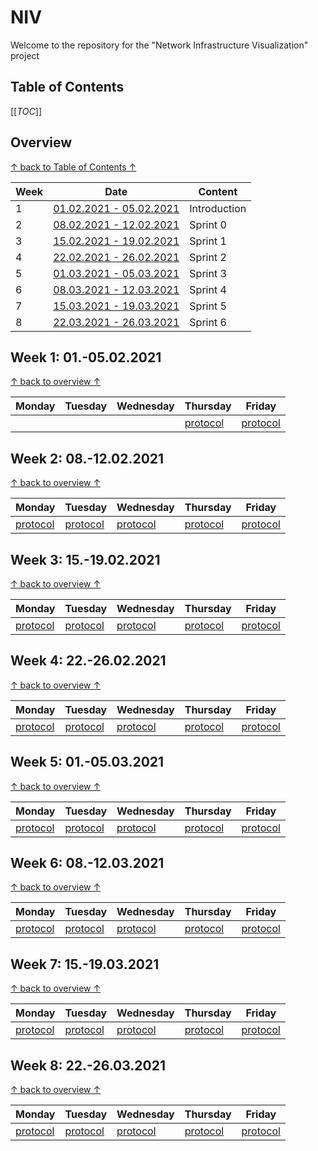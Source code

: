 # NIV

Welcome to the repository for the "Network Infrastructure Visualization" project


## Table of Contents

[[_TOC_]]

## Overview
[↑ back to Table of Contents ↑](#table-of-contents)

| Week | Date                                           | Content      |
|------|------------------------------------------------|--------------|
| 1    | [01.02.2021 - 05.02.2021](#week-1-01-05022021) | Introduction |
| 2    | [08.02.2021 - 12.02.2021](#week-2-08-12022021) | Sprint 0     |
| 3    | [15.02.2021 - 19.02.2021](#week-3-15-19022021) | Sprint 1     |
| 4    | [22.02.2021 - 26.02.2021](#week-4-22-26022021) | Sprint 2     |
| 5    | [01.03.2021 - 05.03.2021](#week-5-01-05032021) | Sprint 3     |
| 6    | [08.03.2021 - 12.03.2021](#week-6-08-12032021) | Sprint 4     |
| 7    | [15.03.2021 - 19.03.2021](#week-7-15-19032021) | Sprint 5     |
| 8    | [22.03.2021 - 26.03.2021](#week-8-22-26032021) | Sprint 6     |


## Week 1: 01.-05.02.2021
[↑ back to overview ↑](#overview)

| Monday | Tuesday | Wednesday | Thursday                            | Friday                              |
|--------|---------|-----------|-------------------------------------|-------------------------------------|
|        |         |           | [protocol](protocols/02-04-2021.md) | [protocol]() |

## Week 2: 08.-12.02.2021
[↑ back to overview ↑](#overview)

| Monday       | Tuesday      | Wednesday    | Thursday     | Friday       |
|--------------|--------------|--------------|--------------|--------------|
| [protocol]() | [protocol]() | [protocol]() | [protocol]() | [protocol]() |

## Week 3: 15.-19.02.2021
[↑ back to overview ↑](#overview)

| Monday       | Tuesday      | Wednesday    | Thursday     | Friday       |
|--------------|--------------|--------------|--------------|--------------|
| [protocol]() | [protocol]() | [protocol]() | [protocol]() | [protocol]() |

## Week 4: 22.-26.02.2021
[↑ back to overview ↑](#overview)

| Monday       | Tuesday      | Wednesday    | Thursday     | Friday       |
|--------------|--------------|--------------|--------------|--------------|
| [protocol]() | [protocol]() | [protocol]() | [protocol]() | [protocol]() |

## Week 5: 01.-05.03.2021
[↑ back to overview ↑](#overview)

| Monday       | Tuesday      | Wednesday    | Thursday     | Friday       |
|--------------|--------------|--------------|--------------|--------------|
| [protocol]() | [protocol]() | [protocol]() | [protocol]() | [protocol]() |

## Week 6: 08.-12.03.2021
[↑ back to overview ↑](#overview)

| Monday       | Tuesday      | Wednesday    | Thursday     | Friday       |
|--------------|--------------|--------------|--------------|--------------|
| [protocol]() | [protocol]() | [protocol]() | [protocol]() | [protocol]() |

## Week 7: 15.-19.03.2021
[↑ back to overview ↑](#overview)

| Monday       | Tuesday      | Wednesday    | Thursday     | Friday       |
|--------------|--------------|--------------|--------------|--------------|
| [protocol]() | [protocol]() | [protocol]() | [protocol]() | [protocol]() |

## Week 8: 22.-26.03.2021
[↑ back to overview ↑](#overview)

| Monday       | Tuesday      | Wednesday    | Thursday     | Friday       |
|--------------|--------------|--------------|--------------|--------------|
| [protocol]() | [protocol]() | [protocol]() | [protocol]() | [protocol]() |
